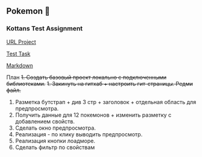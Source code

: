 ## Pokemon :hatched_chick:
### Kottans Test Assignment

[URL Project](http://miletskiy.github.io/pokemon/)

[Test Task](https://docs.google.com/document/d/1t-00zusG7ToIIrauwahXek0uU85ag9P_wZdTByHk7Q0/)

[Markdown](https://guides.github.com/features/mastering-markdown/)

План
~~1. Создать базовый проект локально с подключенными библиотеками.~~
~~1. Закинуть на гитхаб + настроить гит-страницы. Редми файл.~~
1. Разметка бутстрап + див 3 стр + заголовок + отдельная область для предпросмотра.
1. Получить данные для 12 покемонов + изменить разметку с добавлением свойств.
1. Сделать окно предпросмотра.
1. Реализация - по клику выводить предпросмотр.
1. Реализация кнопки лоадморе.
1. Сделать фильтр по свойствам
